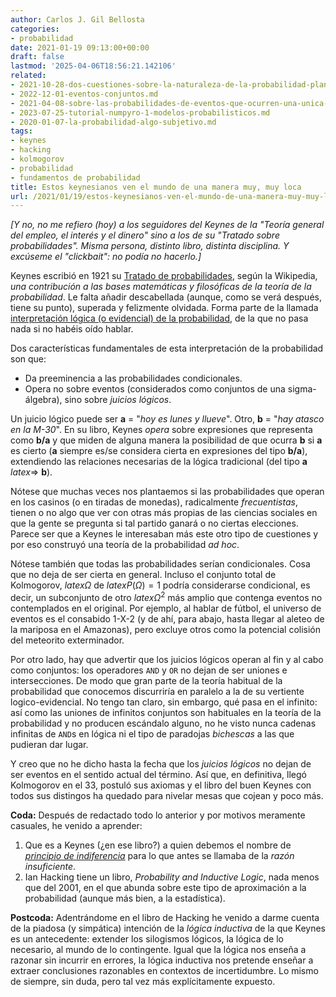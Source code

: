 ```yaml
---
author: Carlos J. Gil Bellosta
categories:
- probabilidad
date: 2021-01-19 09:13:00+00:00
draft: false
lastmod: '2025-04-06T18:56:21.142106'
related:
- 2021-10-28-dos-cuestiones-sobre-la-naturaleza-de-la-probabilidad-planteadas-por-keynes-en-1921-pero-que-siguen-hoy-igual-de-vigentes.md
- 2022-12-01-eventos-conjuntos.md
- 2021-04-08-sobre-las-probabilidades-de-eventos-que-ocurren-una-unica-vez.md
- 2023-07-25-tutorial-numpyro-1-modelos-probabilisticos.md
- 2020-01-07-la-probabilidad-algo-subjetivo.md
tags:
- keynes
- hacking
- kolmogorov
- probabilidad
- fundamentos de probabilidad
title: Estos keynesianos ven el mundo de una manera muy, muy loca
url: /2021/01/19/estos-keynesianos-ven-el-mundo-de-una-manera-muy-muy-loca/
---
```


_[Y no, no me refiero (hoy) a los seguidores del Keynes de la "Teoría general del empleo, el interés y el dinero" sino a los de su "Tratado sobre probabilidades". Misma persona, distinto libro, distinta disciplina. Y excúseme el "clickbait": no podía no hacerlo.]_

Keynes escribió en 1921 su [Tratado de probabilidades](https://archive.org/stream/treatiseonprobab007528mbp#mode/2up), según la Wikipedia, _una contribución a las bases matemáticas y filosóficas de la teoría de la probabilidad_. Le falta añadir descabellada (aunque, como se verá después, tiene su punto), superada y felizmente olvidada. Forma parte de la llamada [interpretación lógica (o evidencial) de la probabilidad](https://plato.stanford.edu/entries/probability-interpret/#LogPro), de la que no pasa nada si no habéis oído hablar.

Dos características fundamentales de esta interpretación de la probabilidad son que:

* Da preeminencia a las probabilidades condicionales.
* Opera no sobre eventos (considerados como conjuntos de una sigma-álgebra), sino sobre _juicios lógicos_.

Un juicio lógico puede ser **a** = "_hoy es lunes y llueve_". Otro, **b** = "_hay atasco en la M-30_". En su libro, Keynes _opera_ sobre expresiones que representa como **b/a** y que miden de alguna manera la posibilidad de que ocurra **b** si **a** es cierto (**a** siempre es/se considera cierta en expresiones del tipo **b/a**), extendiendo las relaciones necesarias de la lógica tradicional (del tipo **a** $latex \Rightarrow$ **b**).

Nótese que muchas veces nos plantaemos si las probabilidades que operan en los casinos (o en tiradas de monedas), radicalmente _frecuentistas_, tienen o no algo que ver con otras más propias de las ciencias sociales en que la gente se pregunta si tal partido ganará o no ciertas elecciones. Parece ser que a Keynes le interesaban más este otro tipo de cuestiones y por eso construyó una teoría de la probabilidad _ad hoc_.

Nótese también que todas las probabilidades serían condicionales. Cosa que no deja de ser cierta en general. Incluso el conjunto total de Kolmogorov, $latex \Omega$ de $latex P(\Omega) = 1$ podría considerarse condicional, es decir, un  subconjunto de otro $latex \Omega^2$ más amplio que contenga eventos no contemplados en el original. Por ejemplo, al hablar de fútbol, el universo de eventos es el consabido 1-X-2 (y de ahí, para abajo, hasta llegar al aleteo de la mariposa en el Amazonas), pero excluye otros como la potencial colisión del meteorito exterminador.

Por otro lado, hay que advertir que los juicios lógicos operan al fin y al cabo como conjuntos: los operadores `AND` y `OR` no dejan de ser uniones e intersecciones. De modo que gran parte de la teoría habitual de la probabilidad que conocemos discurriría en paralelo a la de su vertiente logico-evidencial. No tengo tan claro, sin embargo, qué pasa en el infinito: así como las uniones de infinitos conjuntos son habituales en la teoría de la probabilidad y no producen escándalo alguno, no he visto nunca cadenas infinitas de `AND`s en lógica ni el tipo de paradojas _bichescas_ a las que pudieran dar lugar.

Y creo que no he dicho hasta la fecha que los _juicios lógicos_ no dejan de ser eventos en el sentido actual del término. Así que, en definitiva, llegó Kolmogorov en el 33, postuló sus axiomas y el libro del buen Keynes con todos sus distingos ha quedado para nivelar mesas que cojean y poco más.

**Coda:** Después de redactado todo lo anterior y por motivos meramente casuales, he venido a aprender:

1. Que es a Keynes (¿en ese libro?) a quien debemos el nombre de _[principio de indiferencia](https://en.wikipedia.org/wiki/Principle_of_indifference)_ para lo que antes se llamaba de la _razón insuficiente_.
2. Ian Hacking tiene un libro, _Probability and Inductive Logic_, nada menos que del 2001, en el que abunda sobre este tipo de aproximación a la probabilidad (aunque más bien, a la estadística).

**Postcoda:** Adentrándome en el libro de Hacking he venido a darme cuenta de la piadosa (y simpática) intención de la _lógica inductiva_ de la que Keynes es un antecedente: extender los silogismos lógicos, la lógica de lo necesario, al mundo de lo contingente. Igual que la lógica nos enseña a razonar sin incurrir en errores,  la lógica inductiva nos pretende enseñar a extraer conclusiones razonables en contextos de incertidumbre. Lo mismo de siempre, sin duda, pero tal vez más explícitamente expuesto.